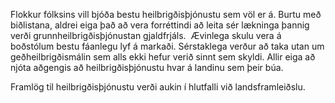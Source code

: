 Flokkur fólksins vill bjóða bestu heilbrigðisþjónustu sem völ er á. Burtu með biðlistana, aldrei eiga það að vera forréttindi að leita sér lækninga þannig verði grunnheilbrigðisþjónustan gjaldfrjáls.  Ævinlega skulu vera á boðstólum bestu fáanlegu lyf á markaði. Sérstaklega verður að taka utan um geðheilbrigðismálin sem alls ekki hefur verið sinnt sem skyldi.  Allir eiga að njóta aðgengis að heilbrigðisþjónustu hvar á landinu sem þeir búa.

Framlög til heilbrigðisþjónustu verði aukin í hlutfalli við landsframleiðslu.
